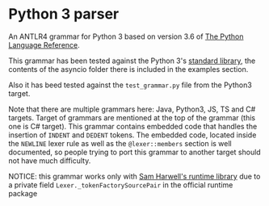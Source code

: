 # Python 3 parser

An ANTLR4 grammar for Python 3 based on version 3.6 of 
[The Python Language Reference](https://docs.python.org/3/reference/grammar.html).

This grammar has been tested against the Python 3's 
[standard library](https://hg.python.org/cpython/file/3.6/Lib), 
the contents of the asyncio folder there is included in the examples section.

Also it has beed tested against the `test_grammar.py` file from the
Python3 target.

Note that there are multiple grammars here: Java, Python3, JS, TS and C#
targets. Target of grammars are mentioned at the top of the grammar 
(this one is C# target).
This grammar contains embedded code that handles
the insertion of `INDENT` and `DEDENT` tokens. The embedded code,
located inside the `NEWLINE` lexer rule as well as the `@lexer::members`
section is well documented, so people trying to port this grammar to
another target should not have much difficulty.

NOTICE: this grammar works only with 
[Sam Harwell's runtime library](https://github.com/sharwell/antlr4cs) 
due to a private field `Lexer._tokenFactorySourcePair` in 
the official runtime package